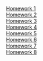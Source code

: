 [Homework 1](https://mrsaladbutt.github.io/React-Homework/hw-1/build/)<br>
[Homework 2](https://mrsaladbutt.github.io/React-Homework/hw-2/build/)<br>
[Homework 3](https://mrsaladbutt.github.io/React-Homework/hw-3/build/)<br>
[Homework 4](https://mrsaladbutt.github.io/React-Homework/hw-4/build/)<br>
[Homework 5](https://mrsaladbutt.github.io/React-Homework/hw-5/build/)<br>
[Homework 6](https://mrsaladbutt.github.io/React-Homework/hw-6/build/)<br>
[Homework 7](https://mrsaladbutt.github.io/React-Homework/hw-7/build/)<br>
[Homework 8](https://mrsaladbutt.github.io/React-Homework/hw-8/build/)<br>

